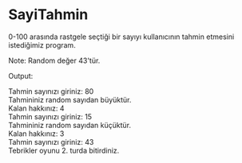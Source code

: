 # SayiTahmin
0-100 arasında rastgele seçtiği bir sayıyı kullanıcının tahmin etmesini istediğimiz program.

Note: Random değer 43'tür.

Output:

Tahmin sayınızı giriniz: 80 </br >
Tahmininiz random sayıdan büyüktür. </br >
Kalan hakkınız: 4 </br >
Tahmin sayınızı giriniz: 15 </br >
Tahmininiz random sayıdan küçüktür. </br >
Kalan hakkınız: 3 </br >
Tahmin sayınızı giriniz: 43 </br >
Tebrikler oyunu 2. turda bitirdiniz.
